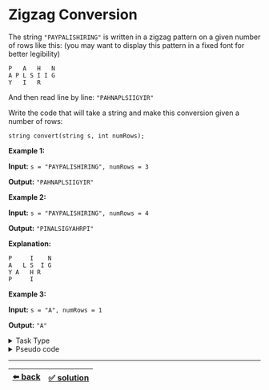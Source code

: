 # Zigzag Conversion

The string `"PAYPALISHIRING"` is written in a zigzag pattern on a given number of rows like this: (you may want to display this pattern in a fixed font for better legibility)

```
P   A   H   N
A P L S I I G
Y   I   R
```

And then read line by line: `"PAHNAPLSIIGYIR"`

Write the code that will take a string and make this conversion given a number of rows:

```
string convert(string s, int numRows);
```

__Example 1:__

__Input:__ `s = "PAYPALISHIRING", numRows = 3`

__Output:__ `"PAHNAPLSIIGYIR"`

__Example 2:__

__Input:__ `s = "PAYPALISHIRING", numRows = 4`

__Output:__ `"PINALSIGYAHRPI"`

__Explanation:__

```
P     I    N
A   L S  I G
Y A   H R
P     I
```

__Example 3:__

__Input:__ `s = "A", numRows = 1`

__Output:__ `"A"`

<details>

<summary>Task Type</summary>

To solve this task you need to analyze the _relation_ between the indexes of the characters in the string

</details>

<details>

<summary>Pseudo code</summary>

```
// SPOILER ALERT

/**

// NUMBER OF VERTICAL DIGITS = n - 2 (used below)
// KEY = 6 (n + (n - 2), n = 4)

0     6      12  // 0 + 6, ... OR   6 - 0 + 6 ...
1   5 7   11 13  // 1 + 6, ... AND  6 - 1 + 6 ...
2 4   8 10   14  // 2 + 6, ... AND  6 - 2 + 6 ...
3     9      15  // 3 + 6, ... OR   6 - 3 + 6 ...

0, 6, 12, 1, 5, 7, 11, 13, 2, 3, 8, 10, 14, 3, 9, 15

/**

/**
0      8
1    7 9
2  6   10
3 5    11
4      12
**/
```

</details>

---

| [:arrow_left: back](../task-type.md) | [:white_check_mark: solution](./solution.js) |
| :---: | :---: |
